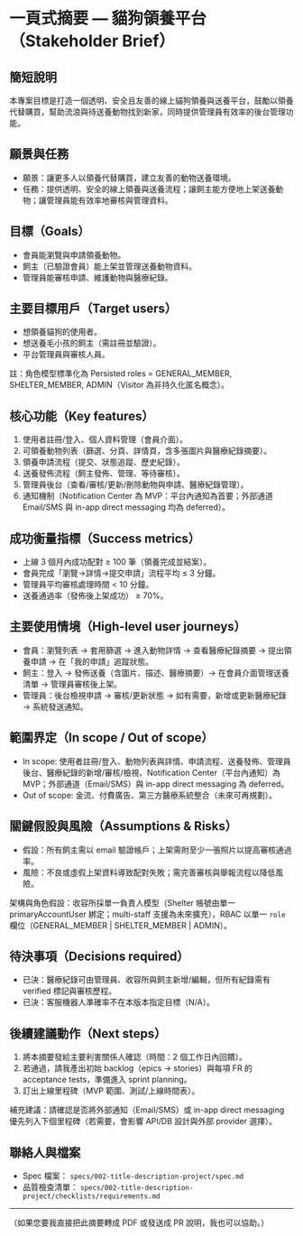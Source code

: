 # 一頁式摘要 — 貓狗領養平台（Stakeholder Brief）

簡短說明
---
本專案目標是打造一個透明、安全且友善的線上貓狗領養與送養平台，鼓勵以領養代替購買，幫助流浪與待送養動物找到新家，同時提供管理員有效率的後台管理功能。

願景與任務
---
- 願景：讓更多人以領養代替購買，建立友善的動物送養環境。
- 任務：提供透明、安全的線上領養與送養流程；讓飼主能方便地上架送養動物；讓管理員能有效率地審核與管理資料。

目標（Goals）
---
- 會員能瀏覽與申請領養動物。
- 飼主（已驗證會員）能上架並管理送養動物資料。
- 管理員能審核申請、維護動物與醫療紀錄。

主要目標用戶（Target users）
---
- 想領養貓狗的使用者。
- 想送養毛小孩的飼主（需註冊並驗證）。
- 平台管理員與審核人員。

註：角色模型標準化為 Persisted roles = GENERAL_MEMBER, SHELTER_MEMBER, ADMIN（Visitor 為非持久化匿名概念）。

核心功能（Key features）
---
1. 使用者註冊/登入、個人資料管理（會員介面）。
2. 可領養動物列表（篩選、分頁、詳情頁，含多張圖片與醫療紀錄摘要）。
3. 領養申請流程（提交、狀態追蹤、歷史紀錄）。
4. 送養發佈流程（飼主發佈、管理、等待審核）。
5. 管理員後台（查看/審核/更新/刪除動物與申請、醫療紀錄管理）。
6. 通知機制（Notification Center 為 MVP：平台內通知為首要；外部通道 Email/SMS 與 in-app direct messaging 均為 deferred）。

成功衡量指標（Success metrics）
---
- 上線 3 個月內成功配對 ≥ 100 筆（領養完成並結案）。
- 會員完成「瀏覽→詳情→提交申請」流程平均 ≤ 3 分鐘。
- 管理員平均審核處理時間 < 10 分鐘。
- 送養通過率（發佈後上架成功） ≥ 70%。

主要使用情境（High-level user journeys）
---
- 會員：瀏覽列表 → 套用篩選 → 進入動物詳情 → 查看醫療紀錄摘要 → 提出領養申請 → 在「我的申請」追蹤狀態。
- 飼主：登入 → 發佈送養（含圖片、描述、醫療摘要）→ 在會員介面管理送養清單 → 管理員審核後上架。
- 管理員：後台檢視申請 → 審核/更新狀態 → 如有需要，新增或更新醫療紀錄 → 系統發送通知。

範圍界定（In scope / Out of scope）
---
- In scope: 使用者註冊/登入、動物列表與詳情、申請流程、送養發佈、管理員後台、醫療紀錄的新增/審核/檢視、Notification Center（平台內通知）為 MVP；外部通道（Email/SMS）與 in-app direct messaging 為 deferred。
- Out of scope: 金流、付費廣告、第三方醫療系統整合（未來可再規劃）。

關鍵假設與風險（Assumptions & Risks）
---
- 假設：所有飼主需以 email 驗證帳戶；上架需附至少一張照片以提高審核通過率。
- 風險：不良或虛假上架資料導致配對失敗；需完善審核與舉報流程以降低風險。

架構與角色假設：收容所採單一負責人模型（Shelter 帳號由單一 primaryAccountUser 綁定；multi-staff 支援為未來擴充），RBAC 以單一 `role` 欄位（GENERAL_MEMBER | SHELTER_MEMBER | ADMIN）。

待決事項（Decisions required）
---
- 已決：醫療紀錄可由管理員、收容所與飼主新增/編輯，但所有紀錄需有 verified 標記與審核歷程。
- 已決：客服機器人準確率不在本版本指定目標（N/A）。

後續建議動作（Next steps）
---
1. 將本摘要發給主要利害關係人確認（時間：2 個工作日內回饋）。
2. 若通過，請我產出初始 backlog（epics → stories）與每項 FR 的 acceptance tests，準備進入 sprint planning。
3. 訂出上線里程碑（MVP 範圍、測試/上線時間表）。

補充建議：請確認是否將外部通知（Email/SMS）或 in-app direct messaging 優先列入下個里程碑（若需要，會影響 API/DB 設計與外部 provider 選擇）。

聯絡人與檔案
---
- Spec 檔案： `specs/002-title-description-project/spec.md`
- 品質檢查清單： `specs/002-title-description-project/checklists/requirements.md`

---

（如果您要我直接把此摘要轉成 PDF 或發送成 PR 說明，我也可以協助。）
